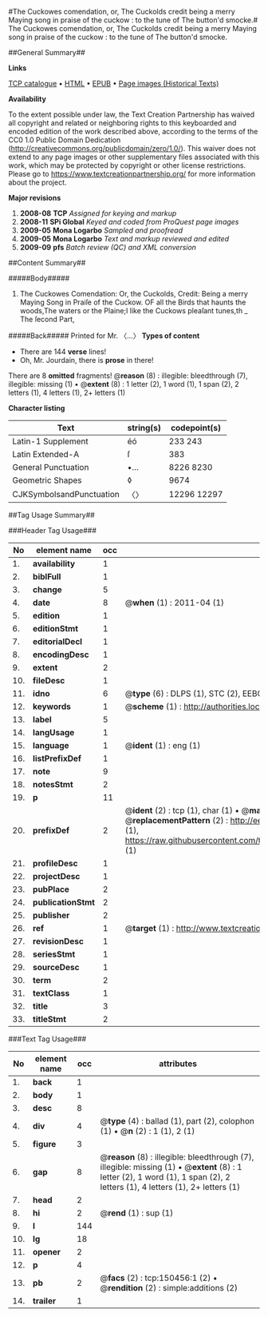#The Cuckowes comendation, or, The Cuckolds credit being a merry Maying song in praise of the cuckow : to the tune of The button'd smocke.#
The Cuckowes comendation, or, The Cuckolds credit being a merry Maying song in praise of the cuckow : to the tune of The button'd smocke.

##General Summary##

**Links**

[TCP catalogue](http://www.ota.ox.ac.uk/tcp/)  • 
[HTML](http://tei.it.ox.ac.uk/tcp/Texts-HTML/free/A73/A73778.html)  • 
[EPUB](http://tei.it.ox.ac.uk/tcp/Texts-EPUB/free/A73/A73778.epub) • 
[Page images (Historical Texts)](https://historicaltexts.jisc.ac.uk/eebo-39960661e)

**Availability**

To the extent possible under law, the Text Creation Partnership has waived all copyright and related or neighboring rights to this keyboarded and encoded edition of the work described above, according to the terms of the CC0 1.0 Public Domain Dedication (http://creativecommons.org/publicdomain/zero/1.0/). This waiver does not extend to any page images or other supplementary files associated with this work, which may be protected by copyright or other license restrictions. Please go to https://www.textcreationpartnership.org/ for more information about the project.

**Major revisions**

1. __2008-08__ __TCP__ *Assigned for keying and markup*
1. __2008-11__ __SPi Global__ *Keyed and coded from ProQuest page images*
1. __2009-05__ __Mona Logarbo__ *Sampled and proofread*
1. __2009-05__ __Mona Logarbo__ *Text and markup reviewed and edited*
1. __2009-09__ __pfs__ *Batch review (QC) and XML conversion*

##Content Summary##

#####Body#####

1. The Cuckowes Comendation: Or, the Cuckolds, Credit: Being a merry Maying Song in Praiſe of the Cuckow.
OF all the Birds that haunts the woods,The waters or the Plaine;I like the Cuckows pleaſant tunes,th
    _ The ſecond Part,

#####Back#####
Printed for Mr. 〈…〉
**Types of content**

  * There are 144 **verse** lines!
  * Oh, Mr. Jourdain, there is **prose** in there!

There are 8 **omitted** fragments! 
 @__reason__ (8) : illegible: bleedthrough (7), illegible: missing (1)  •  @__extent__ (8) : 1 letter (2), 1 word (1), 1 span (2), 2 letters (1), 4 letters (1), 2+ letters (1)

**Character listing**


|Text|string(s)|codepoint(s)|
|---|---|---|
|Latin-1 Supplement|éó|233 243|
|Latin Extended-A|ſ|383|
|General Punctuation|•…|8226 8230|
|Geometric Shapes|◊|9674|
|CJKSymbolsandPunctuation|〈〉|12296 12297|

##Tag Usage Summary##

###Header Tag Usage###

|No|element name|occ|attributes|
|---|---|---|---|
|1.|__availability__|1||
|2.|__biblFull__|1||
|3.|__change__|5||
|4.|__date__|8| @__when__ (1) : 2011-04 (1)|
|5.|__edition__|1||
|6.|__editionStmt__|1||
|7.|__editorialDecl__|1||
|8.|__encodingDesc__|1||
|9.|__extent__|2||
|10.|__fileDesc__|1||
|11.|__idno__|6| @__type__ (6) : DLPS (1), STC (2), EEBO-CITATION (1), OCLC (1), VID (1)|
|12.|__keywords__|1| @__scheme__ (1) : http://authorities.loc.gov/ (1)|
|13.|__label__|5||
|14.|__langUsage__|1||
|15.|__language__|1| @__ident__ (1) : eng (1)|
|16.|__listPrefixDef__|1||
|17.|__note__|9||
|18.|__notesStmt__|2||
|19.|__p__|11||
|20.|__prefixDef__|2| @__ident__ (2) : tcp (1), char (1)  •  @__matchPattern__ (2) : ([0-9\-]+):([0-9IVX]+) (1), (.+) (1)  •  @__replacementPattern__ (2) : http://eebo.chadwyck.com/downloadtiff?vid=$1&page=$2 (1), https://raw.githubusercontent.com/textcreationpartnership/Texts/master/tcpchars.xml#$1 (1)|
|21.|__profileDesc__|1||
|22.|__projectDesc__|1||
|23.|__pubPlace__|2||
|24.|__publicationStmt__|2||
|25.|__publisher__|2||
|26.|__ref__|1| @__target__ (1) : http://www.textcreationpartnership.org/docs/. (1)|
|27.|__revisionDesc__|1||
|28.|__seriesStmt__|1||
|29.|__sourceDesc__|1||
|30.|__term__|2||
|31.|__textClass__|1||
|32.|__title__|3||
|33.|__titleStmt__|2||


###Text Tag Usage###

|No|element name|occ|attributes|
|---|---|---|---|
|1.|__back__|1||
|2.|__body__|1||
|3.|__desc__|8||
|4.|__div__|4| @__type__ (4) : ballad (1), part (2), colophon (1)  •  @__n__ (2) : 1 (1), 2 (1)|
|5.|__figure__|3||
|6.|__gap__|8| @__reason__ (8) : illegible: bleedthrough (7), illegible: missing (1)  •  @__extent__ (8) : 1 letter (2), 1 word (1), 1 span (2), 2 letters (1), 4 letters (1), 2+ letters (1)|
|7.|__head__|2||
|8.|__hi__|2| @__rend__ (1) : sup (1)|
|9.|__l__|144||
|10.|__lg__|18||
|11.|__opener__|2||
|12.|__p__|4||
|13.|__pb__|2| @__facs__ (2) : tcp:150456:1 (2)  •  @__rendition__ (2) : simple:additions (2)|
|14.|__trailer__|1||
